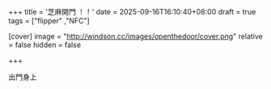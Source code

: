 +++
title = '芝麻開門 ！！'
date = 2025-09-16T16:10:40+08:00
draft = true
tags = ["flipper" ,"NFC"]

[cover]
    image = "http://windson.cc/images/openthedoor/cover.png"
    relative = false
    hidden = false

+++

出門身上

